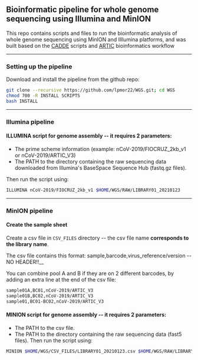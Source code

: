 ## Bioinformatic pipeline for whole genome sequencing using Illumina and MinION

This repo contains scripts and files to run the bioinformatic analysis of whole genome sequencing using MinION and Illlumina platforms, and was built based on the [CADDE](https://www.caddecentre.org/) scripts and [ARTIC](https://artic.network/) bioinformatics workflow

---

### Setting up the pipeline

Download and install the pipeline from the github repo:
```sh
git clone --recursive https://github.com/lpmor22/WGS.git; cd WGS
chmod 700 -R INSTALL SCRIPTS
bash INSTALL
```
---

### Illumina pipeline

#### ILLUMINA script for genome assembly -- it requires 2 parameters:

- The prime scheme information (example: nCoV-2019/FIOCRUZ_2kb_v1 or nCoV-2019/ARTIC_V3)
- The PATH to the directory containing the raw sequencing data downloaded from Illumina's BaseSpace Sequence Hub (fastq.gz files).

Then run the script using:
```sh
ILLUMINA nCoV-2019/FIOCRUZ_2kb_v1 $HOME/WGS/RAW/LIBRARY01_20210123 
```

---

### MinION pipeline

#### Create the sample sheet

Create a csv file in ``CSV_FILES`` directory -- the csv file name **corresponds to the library name**.
	
The csv file contains this format: sample,barcode,virus_reference/version -- NO HEADER!!__
	
You can combine pool A and B if they are on 2 different barcodes, by adding an extra line at the end of the csv file:
```sh
sample01A,BC01,nCoV-2019/ARTIC_V3
sample01B,BC02,nCoV-2019/ARTIC_V3
sample01,BC01-BC02,nCoV-2019/ARTIC_V3
```

#### MINION script for genome assembly -- it requires 2 parameters:

- The PATH to the csv file.
- The PATH to the directory containing the raw sequencing data (fast5 files).
Then run the script using:
```sh
MINION $HOME/WGS/CSV_FILES/LIBRARY01_20210123.csv $HOME/WGS/RAW/LIBRARY01_20210123 
```